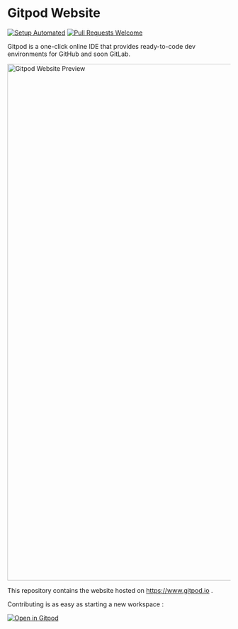 # Gitpod Website

[![Setup Automated](https://img.shields.io/badge/setup-automated-blue?logo=gitpod)](https://gitpod.io/from-referrer/)
[![Pull Requests Welcome](https://img.shields.io/badge/PRs-welcome-brightgreen.svg)](http://makeapullrequest.com)

Gitpod is a one-click online IDE that provides ready-to-code dev environments for GitHub and soon GitLab.

<img width="1167" alt="Gitpod Website Preview" src="https://user-images.githubusercontent.com/372735/59349169-4605e100-8d19-11e9-9569-af65ae6b9d58.png">

This repository contains the website hosted on https://www.gitpod.io .

Contributing is as easy as starting a new workspace :

[![Open in Gitpod](https://gitpod.io/button/open-in-gitpod.svg)](https://gitpod.io/#https://github.com/gitpod-io/website)
